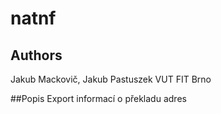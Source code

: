 # natnf

## Authors
Jakub Mackovič, Jakub Pastuszek
 VUT FIT Brno

##Popis
Export informací o překladu adres
